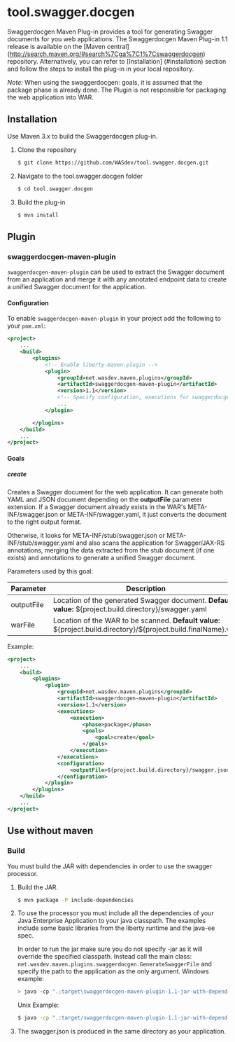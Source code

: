 # tool.swagger.docgen

Swaggerdocgen Maven Plug-in provides a tool for generating Swagger documents for you web applications. The Swaggerdocgen Maven Plug-in 1.1 release is available on the [Maven central] (http://search.maven.org/#search%7Cga%7C1%7Cswaggerdocgen) repository. Alternatively, you can refer to [Installation] (#installation) section and follow the steps to install the plug-in in your local repository.

*Note:* When using the swaggerdocgen: goals, it is assumed that the package phase is already done. The Plugin is not responsible for packaging the web application into WAR.

## Installation

Use Maven 3.x to build the Swaggerdocgen plug-in.

1. Clone the repository
   ```sh
   $ git clone https://github.com/WASdev/tool.swagger.docgen.git
   ```

2. Navigate to the tool.swagger.docgen folder
   ```sh
   $ cd tool.swagger.docgen
   ```

3. Build the plug-in
   ```sh
   $ mvn install
   ```


## Plugin

### swaggerdocgen-maven-plugin

`swaggerdocgen-maven-plugin` can be used to extract the Swagger document from an application and merge it with any annotated endpoint data to create a unified Swagger document for the application.

#### Configuration

To enable `swaggerdocgen-maven-plugin` in your project add the following to your `pom.xml`:

```xml
<project>
    ...
    <build>
        <plugins>
            <!-- Enable liberty-maven-plugin -->
            <plugin>
                <groupId>net.wasdev.maven.plugins</groupId>
                <artifactId>swaggerdocgen-maven-plugin</artifactId>
                <version>1.1</version>
                <!-- Specify configuration, executions for swaggerdocgen-maven-plugin -->
                ...
            </plugin>

        </plugins>
    </build>
    ...
</project>
```

#### Goals

##### create
Creates a Swagger document for the web application. It can generate both YAML and JSON document depending on the **outputFile** parameter extension. If a Swagger document already exists in the WAR's META-INF/swagger.json or META-INF/swagger.yaml, it just converts the document to the right output format. 

Otherwise, it looks for META-INF/stub/swagger.json or META-INF/stub/swagger.yaml and also scans the application for Swagger/JAX-RS annotations, merging the data extracted from the stub document (if one exists) and annotations to generate a unified Swagger document.

Parameters used by this goal:

| Parameter | Description | Required |
| --------  | ----------- | -------  |
| outputFile | Location of the generated Swagger document. **Default value:** \${project.build.directory}/swagger.yaml | No |
| warFile| Location of the WAR to be scanned. **Default value:** \${project.build.directory}/\${project.build.finalName}.war | No |

Example:
```xml
<project>
    ...
    <build>
        <plugins>
            <plugin>
                <groupId>net.wasdev.maven.plugins</groupId>
                <artifactId>swaggerdocgen-maven-plugin</artifactId>
                <version>1.1</version>
                <executions>
                    <execution>
                        <phase>package</phase>
                        <goals>
                            <goal>create</goal>
                        </goals>
                    </execution>
                </executions>
                <configuration>
                    <outputFile>${project.build.directory}/swagger.json</outputFile>
                </configuration>
            </plugin>
        </plugins>
    </build>
    ...
</project>
```


## Use without maven

### Build
You must build the JAR with dependencies in order to use the swagger processor.

1. Build the JAR.
   ```sh
   $ mvn package -P include-dependencies
   ```
2. To use the processor you must include all the dependencies of your Java Enterprise Application to your java classpath. The examples include some basic libraries from the liberty runtime and the java-ee spec. 

   In order to run the jar make sure you do not specify -jar as it will override the specified classpath. Instead call the main class:
   `net.wasdev.maven.plugins.swaggerdocgen.GenerateSwaggerFile` and specify the path to the application as the only argument.
   Windows example:
   ```sh
   > java -cp ".;target\swaggerdocgen-maven-plugin-1.1-jar-with-dependencies.jar;C:\libertyRuntime\dev\api\spec\*"      net.wasdev.maven.plugins.swaggerdocgen.GenerateSwaggerFile ..\..\path-to-application\app.war
   ```
   Unix Example:
   ```sh
   $ java -cp ".:target/swaggerdocgen-maven-plugin-1.1-jar-with-dependencies.jar:/libertyRuntime/dev/api/spec/*" net.wasdev.maven.plugins.swaggerdocgen.GenerateSwaggerFile ../../path-to-application/app.war
   ```

3. The swagger.json is produced in the same directory as your application.
